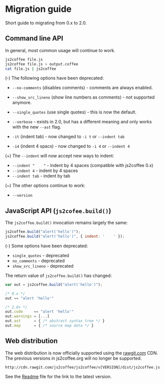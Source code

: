 Migration guide
===============

Short guide to migrating from 0.x to 2.0.

## Command line API

In general, most common usage will continue to work.

```sh
js2coffee file.js
js2coffee file.js > output.coffee
cat file.js | js2coffee
```

(-) The following options have been deprecated:

 * `--no-comments` (disables comments) - comments are always enabled.

 * `--show_src_lineno` (show line numbers as comments) - not supported anymore.

 * `--single_quotes` (use single quotes) - this is now the default.

 * `--verbose` - exists in 2.0, but has a different meaning and only works with the new `--ast` flag.

 * `-it` (indent tab) - now changed to `-i t` or `--indent tab`

 * `-i4` (indent 4 spacs) - now changed to `-i 4` or `--indent 4`

(+) The `--indent` will now accept new ways to indent:

 * `--indent "    "` - indent by 4 spaces (compatible with js2coffee 0.x)
 * `--indent 4` - indent by 4 spaces
 * `--indent tab` - indent by tab

(~) The other options continue to work:

 * `--version`

## JavaScript API (`js2cofee.build()`)

The `js2coffee.build()` invocation remains largely the same:

```js
js2coffee.build("alert('hello')");
js2coffee.build("alert('hello')", { indent: '    ' });
```

(-) Some options have been deprecated:

 * `single_quotes` - deprecated
 * `no_comments` - deprecated
 * `show_src_lineno` - deprecated

The return value of `js2coffee.build()` has changed:

```js
var out = js2coffee.build("alert('hello')");

/* 0.x */
out == "alert 'hello'"

/* 2.0+ */
out.code     == "alert 'hello'"
out.warnings = [...]
out.ast      = { /* abstract syntax tree */ }
out.map      = { /* source map data */ }
```

## Web distribution

The web distribution is now officially supported using the
[rawgit.com](http://rawgit.com) CDN. The previous versions in js2coffee.org
will no longer be supported.

    http://cdn.rawgit.com/js2coffee/js2coffee/v[VERSION]/dist/js2coffee.js

See the [Readme](../Readme.md) file for the link to the latest version.
